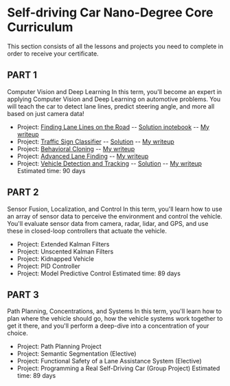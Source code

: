 # Self-driving Car Nano-Degree Core Curriculum
This section consists of all the lessons and projects you need to complete in order to receive your certificate.

## PART 1
Computer Vision and Deep Learning
In this term, you'll become an expert in applying Computer Vision and Deep Learning on automotive problems. You will teach the car to detect lane lines, predict steering angle, and more all based on just camera data!
  - Project: [Finding Lane Lines on the Road](https://github.com/jeffreylutz/Udacity-CarND-T1-P1-Lane-Lines) -- [Solution inotebook](https://github.com/jeffreylutz/Udacity-CarND-T1-P1-Lane-Lines/blob/master/P1.ipynb) -- [My writeup](https://github.com/jeffreylutz/Udacity-CarND-T1-P1-Lane-Lines/blob/master/CarND-LaneLines-P1_writeup.md)
  - Project: [Traffic Sign Classifier](https://github.com/jeffreylutz/Udacity-CarND-T1-P2-Traffic-Sign-Classifier) -- [Solution](https://github.com/jeffreylutz/Udacity-CarND-T1-P2-Traffic-Sign-Classifier/blob/master/Traffic_Sign_Classifier.ipynb) -- [My writeup](https://github.com/jeffreylutz/Udacity-CarND-T1-P2-Traffic-Sign-Classifier/blob/master/project_writeup.pdf)
  - Project: [Behavioral Cloning](https://github.com/jeffreylutz/Udacity-CarND-T1-P3-Behavioral-Cloning) -- [My writeup](https://github.com/jeffreylutz/Udacity-CarND-T1-P3-Behavioral-Cloning/blob/master/writeup.pdf)
  - Project: [Advanced Lane Finding](https://github.com/jeffreylutz/Udacity-CarND-T1-P4-Advanced-Lane-Lines) -- [My writeup](https://github.com/jeffreylutz/Udacity-CarND-T1-P4-Advanced-Lane-Lines/blob/master/project_writeup.pdf)
  - Project: [Vehicle Detection and Tracking](https://github.com/jeffreylutz/Udacity-CarND-T1-P5-Vehicle-Dectection) -- [Solution](https://github.com/jeffreylutz/Udacity-CarND-T1-P5-Vehicle-Dectection/blob/master/CarND-Vehicle-Detection.ipynb) -- [My writeup](https://github.com/jeffreylutz/Udacity-CarND-T1-P5-Vehicle-Dectection/blob/master/project_writeup.pdf)  
  Estimated time: 90 days

## PART 2
Sensor Fusion, Localization, and Control
In this term, you'll learn how to use an array of sensor data to perceive the environment and control the vehicle. You'll evaluate sensor data from camera, radar, lidar, and GPS, and use these in closed-loop controllers that actuate the vehicle.
  - Project: Extended Kalman Filters
  - Project: Unscented Kalman Filters
  - Project: Kidnapped Vehicle
  - Project: PID Controller
  - Project: Model Predictive Control
  Estimated time: 89 days

## PART 3
Path Planning, Concentrations, and Systems
In this term, you'll learn how to plan where the vehicle should go, how the vehicle systems work together to get it there, and you'll perform a deep-dive into a concentration of your choice.
  - Project: Path Planning Project
  - Project: Semantic Segmentation (Elective)
  - Project: Functional Safety of a Lane Assistance System (Elective)
  - Project: Programming a Real Self-Driving Car (Group Project)
  Estimated time: 89 days

